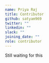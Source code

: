 ```yaml
---
name: Priya Raj
title: Contributor
github: satyam969
twitter: ""
linkedin: ""
slack: ""
joining_date: ""
role: contributor
---
```


Still waiting for this

